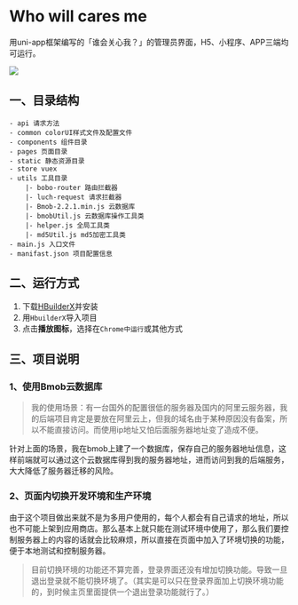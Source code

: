 # Who will cares me

用uni-app框架编写的「谁会关心我？」的管理员界面，H5、小程序、APP三端均可运行。

![](https://tva1.sinaimg.cn/large/006y8mN6gy1g98531x91zj30950fudfu.jpg)

## 一、目录结构

```
- api 请求方法
- common colorUI样式文件及配置文件
- components 组件目录
- pages 页面目录
- static 静态资源目录
- store vuex
- utils 工具目录
	|- bobo-router 路由拦截器
	|- luch-request 请求拦截器
	|- Bmob-2.2.1.min.js 云数据库
	|- bmobUtil.js 云数据库操作工具类
	|- helper.js 全局工具类
	|- md5Util.js md5加密工具类
- main.js 入口文件
- manifast.json 项目配置信息
```

## 二、运行方式

1. 下载[HBuilderX](https://www.dcloud.io/hbuilderx.html)并安装
2. 用`HbuilderX`导入项目
3. 点击**播放图标**，选择在`Chrome中运行`或其他方式

## 三、项目说明

### 1、使用Bmob云数据库

> 我的使用场景：有一台国外的配置很低的服务器及国内的阿里云服务器，我的后端项目肯定是要放在阿里云上，但我的域名由于某种原因没有备案，所以不能直接访问。而使用ip地址又怕后面服务器地址变了造成不便。

针对上面的场景，我在bmob上建了一个数据库，保存自己的服务器地址信息，这样前端就可以通过这个云数据库得到我的服务器地址，进而访问到我的后端服务，大大降低了服务器迁移的风险。

### 2、页面内切换开发环境和生产环境

由于这个项目做出来就不是为多用户使用的，每个人都会有自己请求的地址，所以也不可能上架到应用商店。那么基本上就只能在测试环境中使用了，那么我们要控制服务器上的内容的话就会比较麻烦，所以直接在页面中加入了环境切换的功能，便于本地测试和控制服务器。

> 目前切换环境的功能还不算完善，登录界面还没有增加切换功能。导致一旦退出登录就不能切换环境了。（其实是可以只在登录界面加上切换环境功能的，到时候主页里面提供一个退出登录功能就行了。）